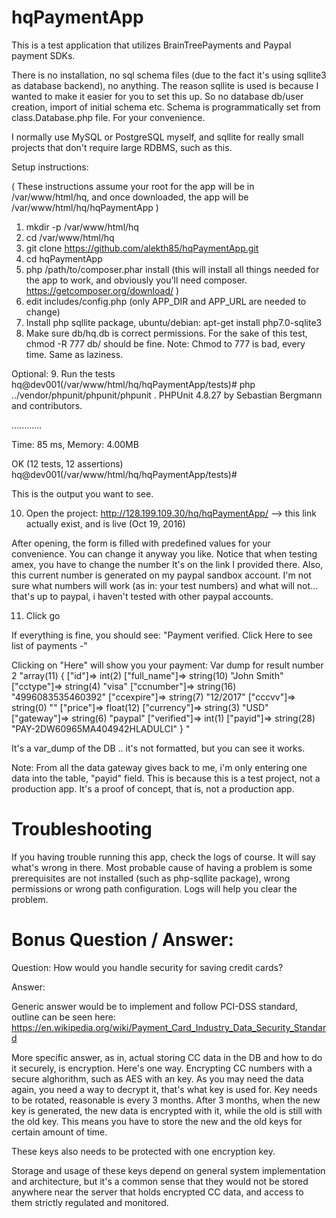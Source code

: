 # hqPaymentApp

This is a test application that utilizes BrainTreePayments and Paypal payment SDKs.

There is no installation, no sql schema files (due to the fact it's using sqllite3 as database backend), no anything.
The reason sqllite is used is because I wanted to make it easier for you to set this up. So no database db/user creation, import of initial schema etc.
Schema is programmatically set from class.Database.php file. For your convenience.

I normally use MySQL or PostgreSQL myself, and sqllite for really small projects that don't require large RDBMS, such as this.

Setup instructions:

( These instructions assume your root for the app will be in /var/www/html/hq, and once downloaded, the app will be /var/www/html/hq/hqPaymentApp )

1. mkdir -p /var/www/html/hq
2. cd /var/www/html/hq
3. git clone https://github.com/alekth85/hqPaymentApp.git
4. cd hqPaymentApp
5. php /path/to/composer.phar install (this will install all things needed for the app to work, and obviously you'll need composer. https://getcomposer.org/download/ )
6. edit includes/config.php (only APP_DIR and APP_URL are needed to change)
7. Install php sqllite package, ubuntu/debian: apt-get install php7.0-sqlite3
8. Make sure db/hq.db is correct permissions. For the sake of this test, chmod -R 777 db/ should be fine. Note: Chmod to 777 is bad, every time. Same as laziness.

Optional:
9. Run the tests
hq@dev001(/var/www/html/hq/hqPaymentApp/tests)# php ../vendor/phpunit/phpunit/phpunit .
PHPUnit 4.8.27 by Sebastian Bergmann and contributors.

............

Time: 85 ms, Memory: 4.00MB

OK (12 tests, 12 assertions)
hq@dev001(/var/www/html/hq/hqPaymentApp/tests)#

This is the output you want to see.

10. Open the project: http://128.199.109.30/hq/hqPaymentApp/      --> this link actually exist, and is live (Oct 19, 2016)

After opening, the form is filled with predefined values for your convenience. You can change it anyway you like. Notice that when testing amex, you have to change the number
It's on the link I provided there.
Also, this current number is generated on my paypal sandbox account. I'm not sure what numbers will work (as in: your test numbers) and what will not... that's up to paypal,
i haven't tested with other paypal accounts.

11. Click go

If everything is fine, you should see:
"Payment verified. Click Here to see list of payments -"

Clicking on "Here" will show you your payment:
Var dump for result number 2 
"array(11) { ["id"]=> int(2) ["full_name"]=> string(10) "John Smith" ["cctype"]=> string(4) "visa" ["ccnumber"]=> string(16) "4996083535460392" ["ccexpire"]=> string(7) "12/2017" ["cccvv"]=> string(0) "" ["price"]=> float(12) ["currency"]=> string(3) "USD" ["gateway"]=> string(6) "paypal" ["verified"]=> int(1) ["payid"]=> string(28) "PAY-2DW60965MA404942HLADULCI" } "

It's a var_dump of the DB .. it's not formatted, but you can see it works.

Note: From all the data gateway gives back to me, i'm only entering one data into the table, "payid" field. This is because this is a test project, not a production app.
It's a proof of concept, that is, not a production app.

# Troubleshooting

If you having trouble running this app, check the logs of course. It will say what's wrong in there.
Most probable cause of having a problem is some prerequisites are not installed (such as php-sqllite package), wrong permissions or wrong path configuration.
Logs will help you clear the problem.

# Bonus Question / Answer:

Question: How would you handle security for saving credit cards?

Answer:

Generic answer would be to implement and follow PCI-DSS standard, outline can be seen here:
https://en.wikipedia.org/wiki/Payment_Card_Industry_Data_Security_Standard

More specific answer, as in, actual storing CC data in the DB and how to do it securely, is encryption. Here's one way.
Encrypting CC numbers with a secure alghorithm, such as AES with an key.
As you may need the data again, you need a way to decrypt it, that's what key is used for. Key needs to be rotated, reasonable is every 3 months.
After 3 months, when the new key is generated, the new data is encrypted with it, while the old is still with the old key. This means
you have to store the new and the old keys for certain amount of time.

These keys also needs to be protected with one encryption key.

Storage and usage of these keys depend on general system implementation and architecture, but it's a common sense that they would not be stored
anywhere near the server that holds encrypted CC data, and access to them strictly regulated and monitored.

